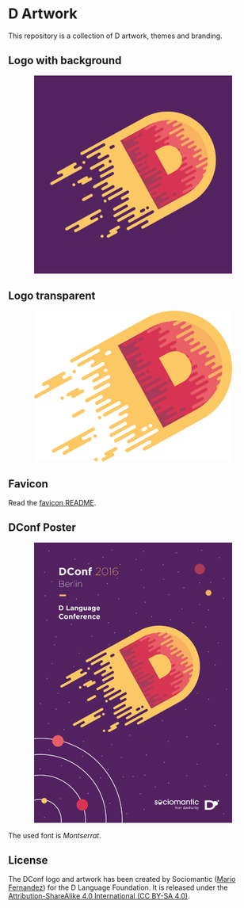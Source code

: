 D Artwork
=========

This repository is a collection of D artwork, themes and branding.

Logo with background
---------------------

<p align="center">
  <a href="./logo_background"><img width="400px" src="./logo_background/logo_1024.png" /></a>
</p>

Logo transparent
----------------

<p align="center">
  <a href="./logo_transparent"><img width="400px" src="./logo_transparent/logo_1024.png" /></a>
</p>

Favicon
-------

Read the [favicon README](https://github.com/dlang-community/artwork/tree/master/favicon).

DConf Poster
------------

<p align="center">
  <a href="./dconf"><img width="400px" src="./dconf/dconf_poster.png" /></a>
</p>

The used font is _Montserrat_.

License
--------

The DConf logo and artwork has been created by Sociomantic ([Mario Fernandez](http://www.mariofdez.com/)) for the D Language Foundation.
It is released under the [Attribution-ShareAlike 4.0 International (CC BY-SA 4.0)](https://creativecommons.org/licenses/by-sa/4.0/).
